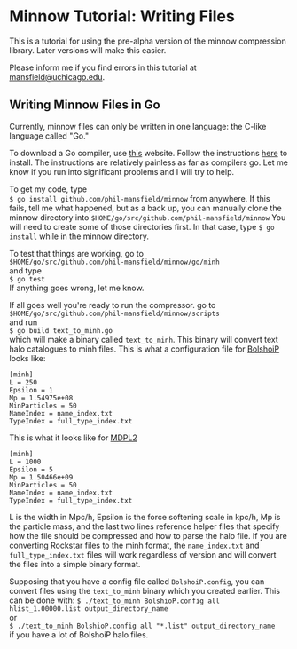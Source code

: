 # Minnow Tutorial: Writing Files

This is a tutorial for using the pre-alpha version of the minnow compression library. Later versions will make this easier.

Please inform me if you find errors in this tutorial at mansfield@uchicago.edu.

## Writing Minnow Files in Go

Currently, minnow files can only be written in one language: the C-like language called "Go." 

To download a Go compiler, use [this](https://golang.org/dl/) website. Follow the instructions [here](https://golang.org/doc/install) to install. The instructions are relatively painless as far as compilers go. Let me know if you run into significant problems and I will try to help.

To get my code, type  
`$ go install github.com/phil-mansfield/minnow` 
from anywhere. If this fails, tell me what happened, but as a back up, you can manually clone the minnow directory into
`$HOME/go/src/github.com/phil-mansfield/minnow`
You will need to create some of those directories first. In that case, type
`$ go install`
while in the minnow directory.

To test that things are working, go to  
`$HOME/go/src/github.com/phil-mansfield/minnow/go/minh`  
and type  
`$ go test`  
If anything goes wrong, let me know.
  
If all goes well you're ready to run the compressor. go to  
`$HOME/go/src/github.com/phil-mansfield/minnow/scripts`  
and run  
`$ go build text_to_minh.go`  
which will make a binary called `text_to_minh`. This binary will convert text halo catalogues to minh files. This is what a configuration file for [BolshoiP](https://www.cosmosim.org/cms/simulations/bolshoip/) looks like: 
``` 
[minh]
L = 250
Epsilon = 1
Mp = 1.54975e+08
MinParticles = 50
NameIndex = name_index.txt
TypeIndex = full_type_index.txt
```
This is what it looks like for [MDPL2](https://www.cosmosim.org/cms/simulations/mdpl2/)
```
[minh]
L = 1000
Epsilon = 5 
Mp = 1.50466e+09  
MinParticles = 50  
NameIndex = name_index.txt  
TypeIndex = full_type_index.txt
```
L is the width in Mpc/h, Epsilon is the force softening scale in kpc/h, Mp is the particle mass, and the last two lines reference helper files that specify how the file should be compressed and how to parse the halo file. If you are converting Rockstar files to the minh format, the `name_index.txt` and `full_type_index.txt` files will work regardless of version and will convert the files into a simple binary format.
  
Supposing that you have a config file called `BolshoiP.config`, you can convert files using the `text_to_minh` binary which you created earlier. This can be done with:
`$ ./text_to_minh BolshioP.config all hlist_1.00000.list output_directory_name`  
or  
`$ ./text_to_minh BolshioP.config all "*.list" output_directory_name`  
if you have a lot of BolshoiP halo files.
